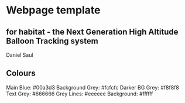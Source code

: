 # Webpage template
## for habitat - the Next Generation High Altitude Balloon Tracking system

Daniel Saul

## Colours
Main Blue: #00a3d3
Background Grey: #fcfcfc
Darker BG Grey: #f8f8f8
Text Grey: #666666
Grey Lines: #eeeeee
Background: #ffffff
